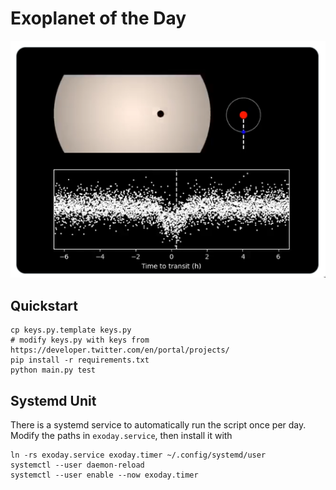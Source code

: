 # Exoplanet of the Day

![](preview.png)

## Quickstart
 
    cp keys.py.template keys.py
    # modify keys.py with keys from https://developer.twitter.com/en/portal/projects/
    pip install -r requirements.txt
    python main.py test
    
## Systemd Unit

There is a systemd service to automatically run the script once per day.  Modify the paths in `exoday.service`, then install it with

    ln -rs exoday.service exoday.timer ~/.config/systemd/user
    systemctl --user daemon-reload
    systemctl --user enable --now exoday.timer
